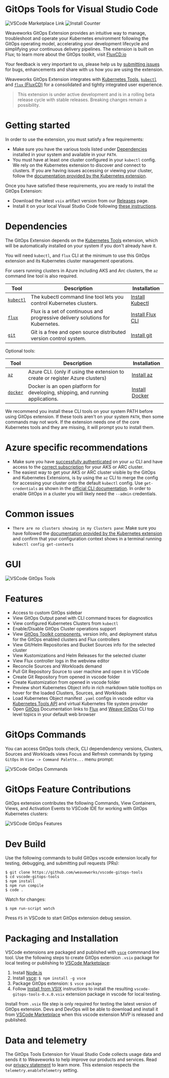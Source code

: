 # GitOps Tools for Visual Studio Code

![VSCode Marketplace Link](https://vsmarketplacebadge.apphb.com/version-short/weaveworks.vscode-gitops-tools.svg)
![Install Counter](https://vsmarketplacebadge.apphb.com/installs/weaveworks.vscode-gitops-tools.svg)

Weaveworks GitOps Extension provides an intuitive way to manage, troubleshoot and operate your Kubernetes environment following the GitOps operating model, accelerating your development lifecycle and simplifying your continuous delivery pipelines. The extension is built on Flux; to learn more about the GitOps toolkit, visit [FluxCD.io]

Your feedback is very important to us, please help us by [submitting issues](https://github.com/weaveworks/vscode-gitops-tools/issues) for bugs, enhancements and share with us how you are using the extension.

Weaveworks GitOps Extension integrates with [Kubernetes Tools](https://marketplace.visualstudio.com/items?itemName=ms-kubernetes-tools.vscode-kubernetes-tools), [`kubectl`](https://kubernetes.io/docs/reference/kubectl/overview/) and [`flux` (FluxCD)](https://fluxcd.io/) for a consolidated and tightly integrated user experience.

> This extension is under active development and is in a rolling beta release cycle with stable releases. Breaking changes remain a possibility.

# Getting started

In order to use the extension, you must satisfy a few requirements:

- Make sure you have the various tools listed under [Dependencies](#dependencies) installed in your system and available in your `PATH`.
- You must have at least one cluster configured in your `kubectl` config. We rely on the Kubernetes extension to discover and connect to clusters. If you are having issues accessing or viewing your cluster, follow the [documentation provided by the Kubernetes extension](https://github.com/Azure/vscode-kubernetes-tools#working-with-kubeconfigs).

Once you have satisfied these requirements, you are ready to install the GitOps Extension:

- Download the latest `vsix` artifact version from our [Releases](https://github.com/weaveworks/vscode-gitops-tools/releases) page.
- Install it on your local Visual Studio Code following [these instructions](https://code.visualstudio.com/docs/editor/extension-marketplace#_install-from-a-vsix).


# Dependencies

The GitOps Extension depends on the [Kubernetes Tools](https://marketplace.visualstudio.com/items?itemName=ms-kubernetes-tools.vscode-kubernetes-tools) extension, which will be automatically installed on your system if you don't already have it.

You will need `kubectl`, and `flux` CLI at the minimum to use this GitOps extension and its Kubernetes cluster management operations.

For users running clusters in Azure including AKS and Arc clusters, the `az` command line tool is also required.

Tool | Description | Installation
--- | --- | ---
[`kubectl`](https://kubernetes.io/docs/reference/kubectl/overview/) | The kubectl command line tool lets you control Kubernetes clusters.  | [Install Kubectl](https://kubectl.docs.kubernetes.io/installation/kubectl/)
[`flux`](https://fluxcd.io) | Flux is a set of continuous and progressive delivery solutions for Kubernetes. | [Install Flux CLI](https://fluxcd.io/docs/installation/#install-the-flux-cli)
[`git`](https://git-scm.com) | Git is a free and open source distributed version control system. | [Install git](https://git-scm.com/downloads)

Optional tools:

Tool | Description | Installation
--- | --- | ---
[`az`](https://docs.microsoft.com/en-us/cli/azure/) | Azure CLI. (only if using the extension to create or register Azure clusters) | [Install az](https://docs.microsoft.com/en-us/cli/azure/install-azure-cli)
[`docker`](https://www.docker.com) | Docker is an open platform for developing, shipping, and running applications. | [Install Docker](https://docs.docker.com/get-docker/)


We recommend you install these CLI tools on your system PATH before using GitOps extension. If these tools aren't on your system `PATH`, then some commands may not work. If the extension needs one of the core Kubernetes tools and they are missing, it will prompt you to install them.

# Azure specific recommendations

- Make sure you have [successfully authenticated](https://docs.microsoft.com/en-us/cli/azure/authenticate-azure-cli) on your `az` CLI and have access to the [correct subscription](https://docs.microsoft.com/en-us/cli/azure/account?view=azure-cli-latest#az_account_set) for your AKS or ARC cluster.
- The easiest way to get your AKS or ARC cluster visible by the GitOps and Kubernetes Extensions, is by using the `az` CLI to merge the config for accessing your cluster onto the default `kubectl` config. Use `get-credentials` as shown in the [official CLI documentation](https://docs.microsoft.com/en-us/cli/azure/aks?view=azure-cli-latest#az_aks_get_credentials). In order to enable GitOps in a cluster you will likely need the `--admin` credentials.

# Common issues

- `There are no clusters showing in my Clusters pane`: Make sure you have followed the [documentation provided by the Kubernetes extension](https://github.com/Azure/vscode-kubernetes-tools#working-with-kubeconfigs) and confirm that your configuration context shows in a terminal running `kubectl config get-contexts`


# GUI

![VSCode GitOps Tools](docs/images/vscode-gitops-tools.png)

# Features

- Access to custom GitOps sidebar
- View GitOps Output panel with CLI command traces for diagnostics
- View configured Kubernetes Clusters from `kubectl`
- Enable/Disable GitOps Cluster operations support
- View [GitOps Toolkit components](https://fluxcd.io/docs/components/), version info, and deployment status for the GitOps enabled clusters and Flux controllers
- View Git/Helm Repositories and Bucket Sources info for the selected cluster
- View Kustomizations and Helm Releases for the selected cluster
- View Flux controller logs in the webview editor
- Reconcile Sources and Workloads demand
- Pull Git Repository Source to user machine and open it in VSCode
- Create Git Repository from opened in vscode folder
- Create Kustomization from opened in vscode folder
- Preview short Kubernetes Object info in rich markdown table tooltips on hover for the loaded Clusters, Sources, and Workloads
- Load Kubernetes Object manifest `.yaml` configs in vscode editor via [Kubernetes Tools API](https://github.com/Azure/vscode-kubernetes-tools-api) and virtual Kubernetes file system provider
- Open [GitOps](https://www.weave.works/technologies/gitops/) Documentation links to [Flux](https://fluxcd.io/) and [Weave GitOps](https://www.weave.works/product/gitops-core/) CLI top level topics in your default web browser

# GitOps Commands

You can access GitOps tools check, CLI dependendency versions, Clusters, Sources and Workloads views Focus and Refresh commands by typing `GitOps` in `View -> Command Palette...` menu prompt:

![VSCode GitOps Commands](docs/images/vscode-gitops-commands.png)

# GitOps Feature Contributions

GitOps extension contributes the following Commands, View Containers, Views, and Activation Events to VSCode IDE for working with GitOps Kubernetes clusters:

![VSCode GitOps Features](docs/images/vscode-gitops-features.png)

# Dev Build

Use the following commands to build GitOps vscode extension locally for testing, debugging, and submitting pull requests (PRs):

```
$ git clone https://github.com/weaveworks/vscode-gitops-tools
$ cd vscode-gitops-tools
$ npm install
$ npm run compile
$ code .
```

Watch for changes:

```
$ npm run-script watch
```

Press `F5` in VSCode to start GitOps extension debug session.

# Packaging and Installation

VSCode extensions are packaged and published with [`vsce`](https://code.visualstudio.com/api/working-with-extensions/publishing-extension) commnand line tool. Use the following steps to create GitOps extension `.vsix` package for local testing or publishing to [VSCode Marketplace](https://marketplace.visualstudio.com/vscode):

1. Install [Node.js](https://nodejs.org)
2. Install [vsce](https://github.com/microsoft/vscode-vsce): ```$ npm install -g vsce```
3. Package GitOps extension: ```$ vsce package```
4. Follow [Install from VSIX](https://code.visualstudio.com/docs/editor/extension-marketplace#_install-from-a-vsix) instructions to install the resulting `vscode-gitops-tools-0.x.0.vsix` extension package in vscode for local testing.

Install from `.vsix` file step is only required for testing the latest version of GitOps extension. Devs and DevOps will be able to download and install it from [VSCode Marketplace](https://marketplace.visualstudio.com/search?term=gitops&target=VSCode) when this vscode extension MVP is released and published.

# Data and telemetry

The GitOps Tools Extension for Visual Studio Code collects usage data and sends it to Weaveworks to help improve our products and services. Read our [privacy statement](https://www.weave.works/weaveworks-privacy-policy/) to learn more. This extension respects the `telemetry.enableTelemetry` setting.

[FluxCD.io]: https://fluxcd.io/
